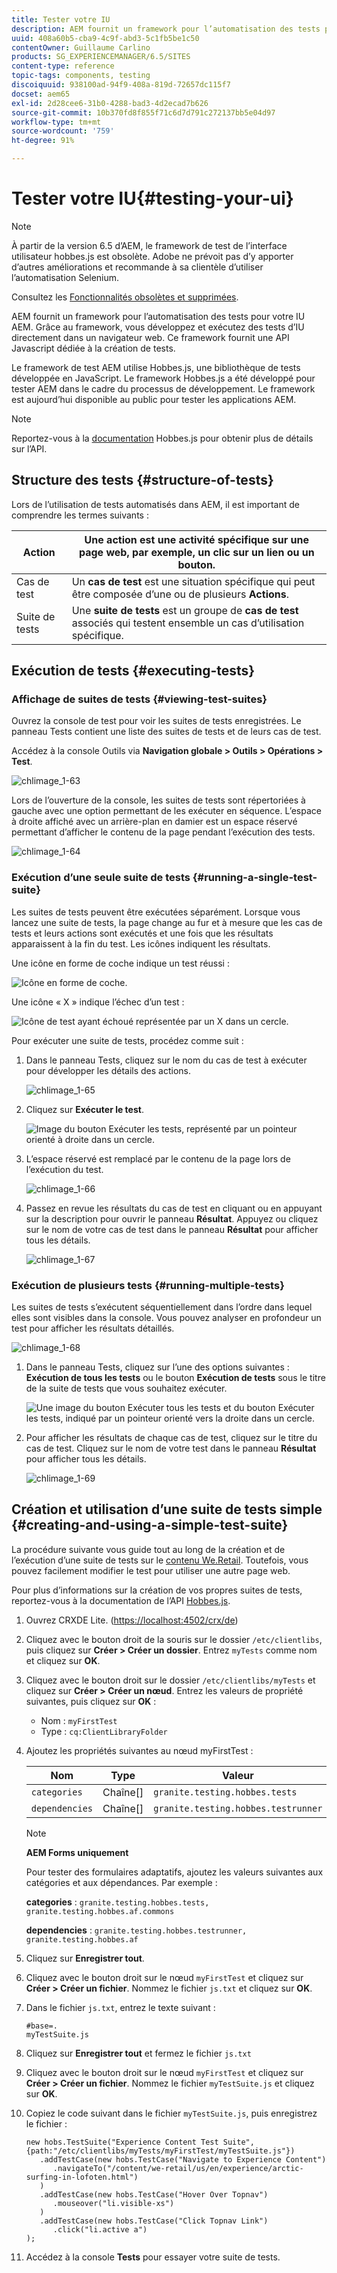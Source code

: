 ```yaml
---
title: Tester votre IU
description: AEM fournit un framework pour l’automatisation des tests pour votre IU AEM
uuid: 408a60b5-cba9-4c9f-abd3-5c1fb5be1c50
contentOwner: Guillaume Carlino
products: SG_EXPERIENCEMANAGER/6.5/SITES
content-type: reference
topic-tags: components, testing
discoiquuid: 938100ad-94f9-408a-819d-72657dc115f7
docset: aem65
exl-id: 2d28cee6-31b0-4288-bad3-4d2ecad7b626
source-git-commit: 10b370fd8f855f71c6d7d791c272137bb5e04d97
workflow-type: tm+mt
source-wordcount: '759'
ht-degree: 91%

---
```


# Tester votre IU{#testing-your-ui}

>[!NOTE]
>
>À partir de la version 6.5 d’AEM, le framework de test de l’interface utilisateur hobbes.js est obsolète. Adobe ne prévoit pas d’y apporter d’autres améliorations et recommande à sa clientèle d’utiliser l’automatisation Selenium.
>
>Consultez les [Fonctionnalités obsolètes et supprimées](/help/release-notes/deprecated-removed-features.md). 

AEM fournit un framework pour l’automatisation des tests pour votre IU AEM. Grâce au framework, vous développez et exécutez des tests d’IU directement dans un navigateur web. Ce framework fournit une API Javascript dédiée à la création de tests.

Le framework de test AEM utilise Hobbes.js, une bibliothèque de tests développée en JavaScript. Le framework Hobbes.js a été développé pour tester AEM dans le cadre du processus de développement. Le framework est aujourd’hui disponible au public pour tester les applications AEM.

>[!NOTE]
>
>Reportez-vous à la [documentation](https://developer.adobe.com/experience-manager/reference-materials/6-5/test-api/index.html) Hobbes.js pour obtenir plus de détails sur l’API.

## Structure des tests {#structure-of-tests}

Lors de l’utilisation de tests automatisés dans AEM, il est important de comprendre les termes suivants :

| Action | Une **action** est une activité spécifique sur une page web, par exemple, un clic sur un lien ou un bouton. |
|---|---|
| Cas de test | Un **cas de test** est une situation spécifique qui peut être composée d’une ou de plusieurs **Actions**. |
| Suite de tests | Une **suite de tests** est un groupe de **cas de test** associés qui testent ensemble un cas d’utilisation spécifique. |

## Exécution de tests {#executing-tests}

### Affichage de suites de tests {#viewing-test-suites}

Ouvrez la console de test pour voir les suites de tests enregistrées. Le panneau Tests contient une liste des suites de tests et de leurs cas de test.

Accédez à la console Outils via **Navigation globale > Outils > Opérations > Test**.

![chlimage_1-63](assets/chlimage_1-63.png)

Lors de l’ouverture de la console, les suites de tests sont répertoriées à gauche avec une option permettant de les exécuter en séquence. L’espace à droite affiché avec un arrière-plan en damier est un espace réservé permettant d’afficher le contenu de la page pendant l’exécution des tests.

![chlimage_1-64](assets/chlimage_1-64.png)

### Exécution d’une seule suite de tests {#running-a-single-test-suite}

Les suites de tests peuvent être exécutées séparément. Lorsque vous lancez une suite de tests, la page change au fur et à mesure que les cas de tests et leurs actions sont exécutés et une fois que les résultats apparaissent à la fin du test. Les icônes indiquent les résultats.

Une icône en forme de coche indique un test réussi :

![Icône en forme de coche.](do-not-localize/chlimage_1-2.png)

Une icône « X » indique l’échec d’un test :

![Icône de test ayant échoué représentée par un X dans un cercle.](do-not-localize/chlimage_1-3.png)

Pour exécuter une suite de tests, procédez comme suit :

1. Dans le panneau Tests, cliquez sur le nom du cas de test à exécuter pour développer les détails des actions.

   ![chlimage_1-65](assets/chlimage_1-65.png)

1. Cliquez sur **Exécuter le test**.

   ![Image du bouton Exécuter les tests, représenté par un pointeur orienté à droite dans un cercle.](do-not-localize/chlimage_1-4.png)

1. L’espace réservé est remplacé par le contenu de la page lors de l’exécution du test.

   ![chlimage_1-66](assets/chlimage_1-66.png)

1. Passez en revue les résultats du cas de test en cliquant ou en appuyant sur la description pour ouvrir le panneau **Résultat**. Appuyez ou cliquez sur le nom de votre cas de test dans le panneau **Résultat** pour afficher tous les détails.

   ![chlimage_1-67](assets/chlimage_1-67.png)

### Exécution de plusieurs tests {#running-multiple-tests}

Les suites de tests s’exécutent séquentiellement dans l’ordre dans lequel elles sont visibles dans la console. Vous pouvez analyser en profondeur un test pour afficher les résultats détaillés.

![chlimage_1-68](assets/chlimage_1-68.png)

1. Dans le panneau Tests, cliquez sur l’une des options suivantes : **Exécution de tous les tests** ou le bouton **Exécution de tests** sous le titre de la suite de tests que vous souhaitez exécuter.

   ![Une image du bouton Exécuter tous les tests et du bouton Exécuter les tests, indiqué par un pointeur orienté vers la droite dans un cercle.](do-not-localize/chlimage_1-5.png)

1. Pour afficher les résultats de chaque cas de test, cliquez sur le titre du cas de test. Cliquez sur le nom de votre test dans le panneau **Résultat** pour afficher tous les détails.

   ![chlimage_1-69](assets/chlimage_1-69.png)

## Création et utilisation d’une suite de tests simple {#creating-and-using-a-simple-test-suite}

La procédure suivante vous guide tout au long de la création et de l’exécution d’une suite de tests sur le [contenu We.Retail](/help/sites-developing/we-retail.md). Toutefois, vous pouvez facilement modifier le test pour utiliser une autre page web.

Pour plus d’informations sur la création de vos propres suites de tests, reportez-vous à la documentation de l’API [Hobbes.js](https://developer.adobe.com/experience-manager/reference-materials/6-5/test-api/index.html).

1. Ouvrez CRXDE Lite. ([https://localhost:4502/crx/de](https://localhost:4502/crx/de))
1. Cliquez avec le bouton droit de la souris sur le dossier `/etc/clientlibs`, puis cliquez sur **Créer > Créer un dossier**. Entrez `myTests` comme nom et cliquez sur **OK**.
1. Cliquez avec le bouton droit sur le dossier `/etc/clientlibs/myTests` et cliquez sur **Créer > Créer un nœud**. Entrez les valeurs de propriété suivantes, puis cliquez sur **OK** :

   * Nom : `myFirstTest`
   * Type : `cq:ClientLibraryFolder`

1. Ajoutez les propriétés suivantes au nœud myFirstTest :

   | Nom | Type | Valeur |
   |---|---|---|
   | `categories` | Chaîne[] | `granite.testing.hobbes.tests` |
   | `dependencies` | Chaîne[] | `granite.testing.hobbes.testrunner` |

   >[!NOTE]
   >
   >**AEM Forms uniquement**
   >
   >
   >Pour tester des formulaires adaptatifs, ajoutez les valeurs suivantes aux catégories et aux dépendances. Par exemple :
   >
   >
   >**categories** : `granite.testing.hobbes.tests, granite.testing.hobbes.af.commons`
   >
   >
   >**dependencies** : `granite.testing.hobbes.testrunner, granite.testing.hobbes.af`

1. Cliquez sur **Enregistrer tout**.
1. Cliquez avec le bouton droit sur le nœud `myFirstTest` et cliquez sur **Créer > Créer un fichier**. Nommez le fichier `js.txt` et cliquez sur **OK**.
1. Dans le fichier `js.txt`, entrez le texte suivant :

   ```
   #base=.
   myTestSuite.js
   ```

1. Cliquez sur **Enregistrer tout** et fermez le fichier `js.txt`
1. Cliquez avec le bouton droit sur le nœud `myFirstTest` et cliquez sur **Créer > Créer un fichier**. Nommez le fichier `myTestSuite.js` et cliquez sur **OK**.
1. Copiez le code suivant dans le fichier `myTestSuite.js`, puis enregistrez le fichier :

   ```
   new hobs.TestSuite("Experience Content Test Suite", {path:"/etc/clientlibs/myTests/myFirstTest/myTestSuite.js"})
      .addTestCase(new hobs.TestCase("Navigate to Experience Content")
         .navigateTo("/content/we-retail/us/en/experience/arctic-surfing-in-lofoten.html")
      )
      .addTestCase(new hobs.TestCase("Hover Over Topnav")
         .mouseover("li.visible-xs")
      )
      .addTestCase(new hobs.TestCase("Click Topnav Link")
         .click("li.active a")
   );
   ```

1. Accédez à la console **Tests** pour essayer votre suite de tests.
